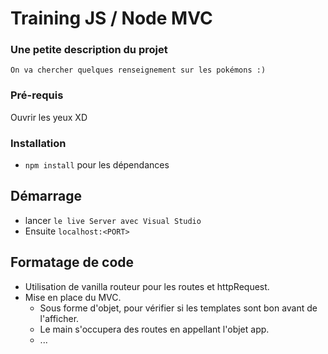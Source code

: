 # Training JS / Node MVC
### Une petite description du projet
    On va chercher quelques renseignement sur les pokémons :) 
### Pré-requis

Ouvrir les yeux XD

### Installation

- `npm install` pour les dépendances

## Démarrage

- lancer `le live Server avec Visual Studio`
- Ensuite `localhost:<PORT>`

## Formatage de code

- Utilisation de vanilla routeur pour les routes et httpRequest.
- Mise en place du MVC.
    * Sous forme d'objet, pour vérifier si les templates sont bon avant de l'afficher.
    * Le main s'occupera des routes en appellant l'objet app.
    * ...